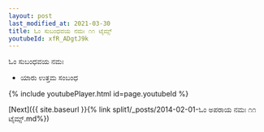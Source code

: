 ```yaml
---
layout: post
last_modified_at: 2021-03-30
title: ಓಂ ಸುಬಂಧವಯ ನಮಃ ೧೧ ಟೈಮ್ಸ್
youtubeId: xfR_ADgtJ9k
---
```

 
 
 ಓಂ ಸುಬಂಧವಯ ನಮಃ  
 
 -  ಯಾರು ಉತ್ತಮ ಸಂಬಂಧ 
 
  
 
  
 
 
 
 
 
 


{% include youtubePlayer.html id=page.youtubeId %}
 
[Next]({{ site.baseurl }}{% link  split1/_posts/2014-02-01-ಓಂ ಅಪರಾಯ ನಮಃ ೧೧ ಟೈಮ್ಸ್.md%})
 
